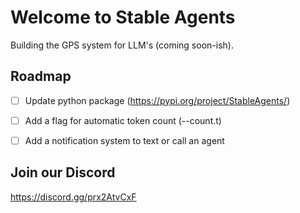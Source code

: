 # Welcome to Stable Agents

Building the GPS system for LLM's (coming soon-ish). 


## Roadmap

- [ ] Update python package (https://pypi.org/project/StableAgents/)
- [ ] Add a flag for automatic token count (--count.t)
- [ ] Add a notification system to text or call an agent


## Join our Discord

https://discord.gg/prx2AtvCxF



<!--

**Here are some ideas to get you started:**

🙋‍♀️ A short introduction - what is your organization all about?
🌈 Contribution guidelines - how can the community get involved?
👩‍💻 Useful resources - where can the community find your docs? Is there anything else the community should know?
🍿 Fun facts - what does your team eat for breakfast?
🧙 Remember, you can do mighty things with the power of [Markdown](https://docs.github.com/github/writing-on-github/getting-started-with-writing-and-formatting-on-github/basic-writing-and-formatting-syntax)
-->
